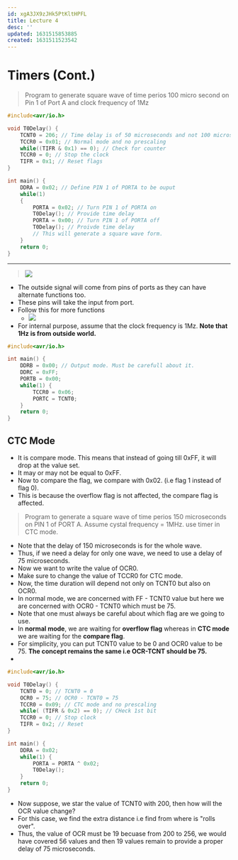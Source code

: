 ```yaml
---
id: xgA3JX9zJHk5PtKltHPFL
title: Lecture 4
desc: ''
updated: 1631515853885
created: 1631511523542
---
```


# Timers (Cont.)

> Program to generate square wave of time perios 100 micro second on Pin 1 of Port A and clock frequency of 1Mz

```c
#include<avr/io.h>

void T0Delay() {
    TCNT0 = 206; // Time delay is of 50 microseconds and not 100 microseconds.
    TCCR0 = 0x01; // Normal mode and no prescaling
    while((TIFR & 0x1) == 0); // Check for counter
    TCCR0 = 0; // Stop the clock
    TIFR = 0x1; // Reset flags
}

int main() {
    DDRA = 0x02; // Define PIN 1 of PORTA to be ouput
    while(1)
    {
        PORTA = 0x02; // Turn PIN 1 of PORTA on
        T0Delay(); // Provide time delay
        PORTA = 0x00; // Turn PIN 1 of PORTA off
        T0Delay(); // Proivde time delay
        // This will generate a square wave form.
    }
    return 0;
}
```
---

> ![](/assets/images/2021-09-13-11-42-59.png)

* The outside signal will come from pins of ports as they can have alternate functions too.
* These pins will take the input from port.
* Follow this for more functions
    * ![](/assets/images/2021-09-13-11-44-23.png)
* For internal purpose, assume that the clock frequency is 1Mz. **Note that 1Hz is from outside world.**

```c
#include<avr/io.h>

int main() {
    DDRB = 0x00; // Output mode. Must be carefull about it.
    DDRC = 0xFF;
    PORTB = 0x00;
    while(1) {
        TCCR0 = 0x06;
        PORTC = TCNT0;
    }
    return 0;
}
```

## CTC Mode
* It is compare mode. This means that instead of going till 0xFF, it will drop at the value set.
* It may or may not be equal to 0xFF.
* Now to compare the flag, we compare with 0x02. (i.e flag 1 instead of flag 0).
* This is because the overflow flag is not affected, the compare flag is affected.

> Program to generate a square wave of time perios 150 microseconds on PIN 1 of PORT A. Assume cystal frequency = 1MHz. use timer in CTC mode.

* Note that the delay of 150 microseconds is for the whole wave.
* Thus, if we need a delay for only one wave, we need to use a delay of 75 microseconds.
* Now we want to write the value of OCR0.
* Make sure to change the value of TCCR0 for CTC mode.
* Now, the time duration will depend not only on TCNT0 but also on OCR0.
* In normal mode, we are concerned with FF - TCNT0 value but here we are concerned with OCR0 - TCNT0 which must be 75.
* Note that one must always be careful about which flag are we going to use.
* In **normal mode**, we are waiting for **overflow flag** whereas in **CTC mode** we are waiting for the **compare flag**.
* For simplicity, you can put TCNT0 value to be 0 and OCR0 value to be 75. **The concept remains the same i.e OCR-TCNT should be 75.**
* 
```c
#include<avr/io.h>

void T0Delay() {
    TCNT0 = 0; // TCNT0 = 0
    OCR0 = 75; // OCR0 - TCNT0 = 75
    TCCR0 = 0x09; // CTC mode and no prescaling
    while( (TIFR & 0x2) == 0); // CHeck 1st bit
    TCCR0 = 0; // Stop clock
    TIFR = 0x2; // Reset
}

int main() {
    DDRA = 0x02;
    while(1) {
        PORTA = PORTA ^ 0x02;
        T0Delay();
    }
    return 0;
}
```
* Now suppose, we star the value of TCNT0 with 200, then how will the OCR value change?
* For this case, we find the extra distance i.e find from where is "rolls over".
* Thus, the value of OCR must be 19 becuase from 200 to 256, we would have covered 56 values and then 19 values remain to provide a proper delay of 75 microseconds.
